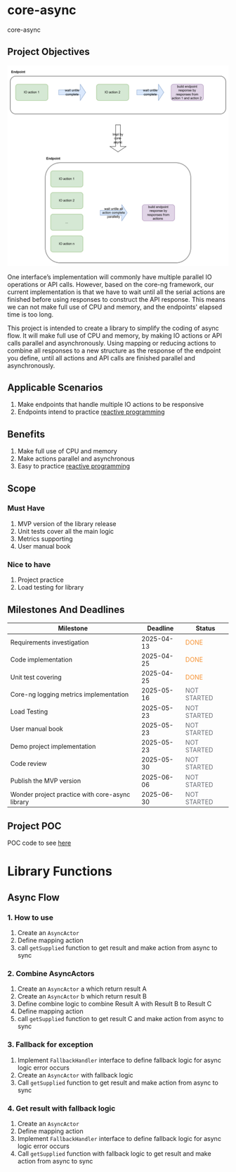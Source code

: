 # core-async
core-async
## Project Objectives
![core_async_impl.png](core_async_impl.png)

One interface’s implementation will commonly have multiple parallel IO operations or API calls. 
However, based on the core-ng framework, our current implementation is that we have to wait until all the serial actions are finished before using responses to construct the API response. 
This means we can not make full use of CPU and memory, and the endpoints' elapsed time is too long.

This project is intended to create a library to simplify the coding of async flow. 
It will make full use of CPU and memory, by making IO actions or API calls parallel and asynchronously. 
Using mapping or reducing actions to combine all responses to a new structure as the response of the endpoint you define, until all actions and API calls are finished parallel and asynchronously.

## Applicable Scenarios
1. Make endpoints that handle multiple IO actions to be responsive
2. Endpoints intend to practice [reactive programming](https://en.wikipedia.org/wiki/Reactive_programming)

## Benefits
1. Make full use of CPU and memory
2. Make actions parallel and asynchronous
3. Easy to practice [reactive programming](https://en.wikipedia.org/wiki/Reactive_programming)

## Scope

### Must Have
1. MVP version of the library release
2. Unit tests cover all the main logic
3. Metrics supporting
4. User manual book

### Nice to have
1. Project practice
2. Load testing for library

## Milestones And Deadlines

| Milestone   | Deadline   | Status                                   |
|--------|------------|------------------------------------------|
| Requirements investigation   | 2025-04-13 | <font color='#f79232'>DONE</font> |
| Code implementation  | 2025-04-25 | <font color='#f79232'>DONE</font> |
| Unit test covering  | 2025-04-25 | <font color='#f79232'>DONE</font>        |
| Core-ng logging metrics implementation  | 2025-05-16 | <font color='#6b6e76'>NOT STARTED</font> |
| Load Testing  | 2025-05-23 | <font color='#6b6e76'>NOT STARTED</font> |
| User manual book | 2025-05-23 | <font color='#6b6e76'>NOT STARTED</font> |
| Demo project implementation | 2025-05-23 | <font color='#6b6e76'>NOT STARTED</font> |
| Code review | 2025-05-30 | <font color='#6b6e76'>NOT STARTED</font> |
| Publish the MVP version | 2025-06-06 | <font color='#6b6e76'>NOT STARTED</font> |
| Wonder project practice with core-async library | 2025-06-30 | <font color='#6b6e76'>NOT STARTED</font> |

## Project POC
POC code to see [here](https://github.com/food-truck/blueapron-project/pull/409)

# Library Functions
## Async Flow

### 1. How to use
1. Create an `AsyncActor`
2. Define mapping action
3. call `getSupplied` function to get result and make action from async to sync

### 2. Combine AsyncActors
1. Create an `AsyncActor` a which return result A
2. Create an `AsyncActor` b which return result B
3. Define combine logic to combine Result A with Result B to Result C
4. Define mapping action
5. call `getSupplied` function to get result C and make action from async to sync

### 3. Fallback for exception
1. Implement `FallbackHandler` interface to define fallback logic for async logic error occurs
2. Create an `AsyncActor` with fallback logic
3. Call `getSupplied` function to get result and make action from async to sync

### 4. Get result with fallback logic
1. Create an `AsyncActor`
2. Define mapping action
3. Implement `FallbackHandler` interface to define fallback logic for async logic error occurs
4. Call `getSupplied` function with fallback logic to get result and make action from async to sync
